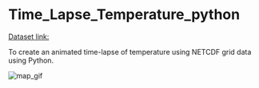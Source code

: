 # Time_Lapse_Temperature_python
[Dataset link:](http://aphrodite.st.hirosaki-u.ac.jp/download/)

To create an animated time-lapse of temperature using NETCDF grid data using Python.



![map_gif](https://user-images.githubusercontent.com/67474853/126033867-e046e0f7-aeda-416b-8206-ce82b4ac4712.gif)

